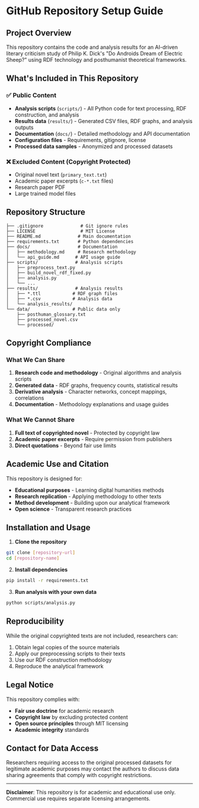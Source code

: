 # GitHub Repository Setup Guide

## Project Overview
This repository contains the code and analysis results for an AI-driven literary criticism study of Philip K. Dick's "Do Androids Dream of Electric Sheep?" using RDF technology and posthumanist theoretical frameworks.

## What's Included in This Repository

### ✅ Public Content
- **Analysis scripts** (`scripts/`) - All Python code for text processing, RDF construction, and analysis
- **Results data** (`results/`) - Generated CSV files, RDF graphs, and analysis outputs
- **Documentation** (`docs/`) - Detailed methodology and API documentation
- **Configuration files** - Requirements, gitignore, license
- **Processed data samples** - Anonymized and processed datasets

### ❌ Excluded Content (Copyright Protected)
- Original novel text (`primary_text.txt`)
- Academic paper excerpts (`c-*.txt` files)
- Research paper PDF
- Large trained model files

## Repository Structure
```
├── .gitignore              # Git ignore rules
├── LICENSE                 # MIT License
├── README.md              # Main documentation
├── requirements.txt       # Python dependencies
├── docs/                  # Documentation
│   ├── methodology.md     # Research methodology
│   └── api_guide.md      # API usage guide
├── scripts/              # Analysis scripts
│   ├── preprocess_text.py
│   ├── build_novel_rdf_fixed.py
│   ├── analysis.py
│   └── ...
├── results/              # Analysis results
│   ├── *.ttl            # RDF graph files
│   ├── *.csv            # Analysis data
│   └── analysis_results/
└── data/                # Public data only
    ├── posthuman_glossary.txt
    ├── processed_novel.csv
    └── processed/
```

## Copyright Compliance

### What We Can Share
1. **Research code and methodology** - Original algorithms and analysis scripts
2. **Generated data** - RDF graphs, frequency counts, statistical results
3. **Derivative analysis** - Character networks, concept mappings, correlations
4. **Documentation** - Methodology explanations and usage guides

### What We Cannot Share
1. **Full text of copyrighted novel** - Protected by copyright law
2. **Academic paper excerpts** - Require permission from publishers
3. **Direct quotations** - Beyond fair use limits

## Academic Use and Citation

This repository is designed for:
- **Educational purposes** - Learning digital humanities methods
- **Research replication** - Applying methodology to other texts
- **Method development** - Building upon our analytical framework
- **Open science** - Transparent research practices

## Installation and Usage

1. **Clone the repository**
```bash
git clone [repository-url]
cd [repository-name]
```

2. **Install dependencies**
```bash
pip install -r requirements.txt
```

3. **Run analysis with your own data**
```bash
python scripts/analysis.py
```

## Reproducibility

While the original copyrighted texts are not included, researchers can:
1. Obtain legal copies of the source materials
2. Apply our preprocessing scripts to their texts
3. Use our RDF construction methodology
4. Reproduce the analytical framework

## Legal Notice

This repository complies with:
- **Fair use doctrine** for academic research
- **Copyright law** by excluding protected content
- **Open source principles** through MIT licensing
- **Academic integrity** standards

## Contact for Data Access

Researchers requiring access to the original processed datasets for legitimate academic purposes may contact the authors to discuss data sharing agreements that comply with copyright restrictions.

---

**Disclaimer**: This repository is for academic and educational use only. Commercial use requires separate licensing arrangements.
